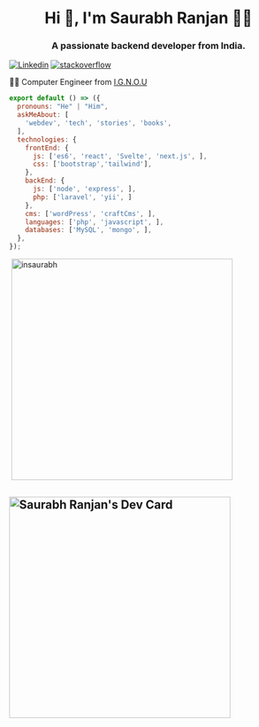 <h1 align="center">Hi 👋, I'm Saurabh Ranjan 👨‍💻</h1>
<h3 align="center">A passionate backend developer from India.</h3>

[![Linkedin](https://img.shields.io/badge/-LinkedIn-222222?style=flat-square&logo=Linkedin&logoColor=white&link=https://www.linkedin.com/in/inrsaurabh/)](https://www.linkedin.com/in/inrsaurabh/)
[![stackoverflow](https://img.shields.io/badge/-StackOverFlow-orange?style=flat-square&logo=stackoverflow&logoColor=white&link=https://www.linkedin.com/in/inrsaurabh/)](https://stackoverflow.com/story/inrsaurabh/)


👨‍🎓 Computer Engineer from [I.G.N.O.U](http://www.ignou.ac.in/)

```js
export default () => ({
  pronouns: "He" | "Him",
  askMeAbout: [
    'webdev', 'tech', 'stories', 'books',
  ],
  technologies: {
    frontEnd: {
      js: ['es6', 'react', 'Svelte', 'next.js', ],
      css: ['bootstrap','tailwind'],
    },
    backEnd: {
      js: ['node', 'express', ],
      php: ['laravel', 'yii', ]
    },
    cms: ['wordPress', 'craftCms', ],
    languages: ['php', 'javascript', ],
    databases: ['MySQL', 'mongo', ],
  },
});
```

<p>&nbsp;<img align="center" src="https://github-readme-stats.vercel.app/api?username=insaurabh&show_icons=true" width="400" alt="insaurabh" /></p>

<a href="https://app.daily.dev/inrsaurabh007"><img src="https://api.daily.dev/devcards/508dd322baf94bd49aab7005f1f0b8ee.png?r=565" width="400" alt="Saurabh Ranjan's Dev Card"/></a>
---
